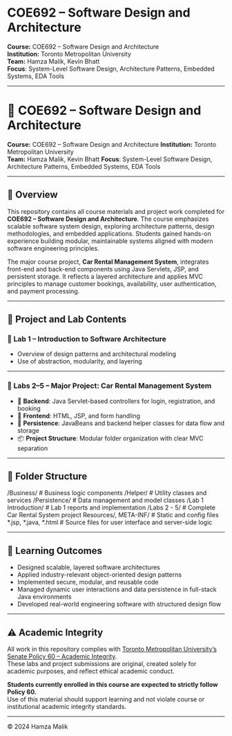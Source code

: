 # COE692 – Software Design and Architecture 

**Course:** COE692 – Software Design and Architecture  
**Institution:** Toronto Metropolitan University  
**Team:** Hamza Malik, Kevin Bhatt  
**Focus**: System-Level Software Design, Architecture Patterns, Embedded Systems, EDA Tools

---

# 🚗 COE692 – Software Design and Architecture 

**Course:** COE692 – Software Design and Architecture
**Institution:** Toronto Metropolitan University  
**Team:** Hamza Malik, Kevin Bhatt
**Focus**: System-Level Software Design, Architecture Patterns, Embedded Systems, EDA Tools

---

## 📘 Overview  
This repository contains all course materials and project work completed for **COE692 – Software Design and Architecture**. The course emphasizes scalable software system design, exploring architecture patterns, design methodologies, and embedded applications. Students gained hands-on experience building modular, maintainable systems aligned with modern software engineering principles.

The major course project, **Car Rental Management System**, integrates front-end and back-end components using Java Servlets, JSP, and persistent storage. It reflects a layered architecture and applies MVC principles to manage customer bookings, availability, user authentication, and payment processing.

---

## 🧪 Project and Lab Contents  
### 🔹 Lab 1 – Introduction to Software Architecture  
- Overview of design patterns and architectural modeling  
- Use of abstraction, modularity, and layering  

---

### 🔹 Labs 2–5 – Major Project: Car Rental Management System  
- 🧱 **Backend**: Java Servlet-based controllers for login, registration, and booking  
- 🎨 **Frontend**: HTML, JSP, and form handling  
- 💾 **Persistence**: JavaBeans and backend helper classes for data flow and storage  
- 📦 **Project Structure**: Modular folder organization with clear MVC separation  

---

## 📁 Folder Structure  
/Business/ # Business logic components
/Helper/ # Utility classes and services
/Persistence/ # Data management and model classes
/Lab 1 Introduction/ # Lab 1 reports and implementation
/Labs 2 - 5/ # Complete Car Rental System project
Resources/, META-INF/ # Static and config files
*.jsp, *.java, *.html # Source files for user interface and server-side logic

---

## 🎯 Learning Outcomes  
- Designed scalable, layered software architectures  
- Applied industry-relevant object-oriented design patterns  
- Implemented secure, modular, and reusable code  
- Managed dynamic user interactions and data persistence in full-stack Java environments  
- Developed real-world engineering software with structured design flow  

---

## ⚠️ Academic Integrity  

All work in this repository complies with [Toronto Metropolitan University’s Senate Policy 60 – Academic Integrity](https://www.torontomu.ca/senate/policies/pol60.pdf).  
These labs and project submissions are original, created solely for academic purposes, and reflect ethical academic conduct.

**Students currently enrolled in this course are expected to strictly follow Policy 60.**  
Use of this material should support learning and not violate course or institutional academic integrity standards.

---

© 2024 Hamza Malik  
